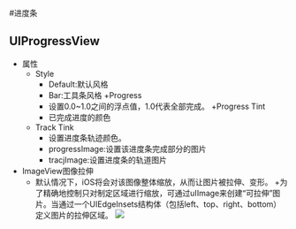#进度条
## UIProgressView
- 属性
	+ Style
		- Default:默认风格
		- Bar:工具条风格
	+Progress
		- 设置0.0~1.0之间的浮点值，1.0代表全部完成。
	+Progress Tint
		- 已完成进度的颜色
	+ Track Tink
		- 设置进度条轨迹颜色。
		- progressImage:设置该进度条完成部分的图片
		- tracjImage:设置进度条的轨道图片
- ImageView图像拉伸
	+ 默认情况下，iOS将会对该图像整体缩放，从而让图片被拉伸、变形。
	+为了精确地控制只对制定区域进行缩放，可通过uIImage来创建“可拉伸”图片。当通过一个UIEdgeInsets结构体（包括left、top、right、bottom）定义图片的拉伸区域。
![](https://github.com/zt1991616/blog/raw/master/Image/14022301.jpeg)